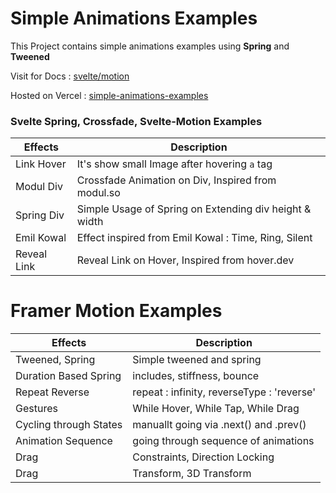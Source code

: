 # Simple Animations Examples

This Project contains simple animations examples using **Spring** and **Tweened**

Visit for Docs : [svelte/motion](https://svelte.dev/docs/svelte-motion)

Hosted on Vercel : [simple-animations-examples](https://svelte-animation-svelte.vercel.app/)

### Svelte Spring, Crossfade, Svelte-Motion Examples

| Effects     | Description                                            |
| ----------- | ------------------------------------------------------ |
| Link Hover  | It's show small Image after hovering `a` tag           |
| Modul Div   | Crossfade Animation on Div, Inspired from modul.so     |
| Spring Div  | Simple Usage of Spring on Extending div height & width |
| Emil Kowal  | Effect inspired from Emil Kowal : Time, Ring, Silent   |
| Reveal Link | Reveal Link on Hover, Inspired from hover.dev          |

# Framer Motion Examples

| Effects                | Description                                |
| ---------------------- | ------------------------------------------ |
| Tweened, Spring        | Simple tweened and spring                  |
| Duration Based Spring  | includes, stiffness, bounce                |
| Repeat Reverse         | repeat : infinity, reverseType : 'reverse' |
| Gestures               | While Hover, While Tap, While Drag         |
| Cycling through States | manuallt going via .next() and .prev()     |
| Animation Sequence     | going through sequence of animations       |
| Drag                   | Constraints, Direction Locking             |
| Drag                   | Transform, 3D Transform                    |
